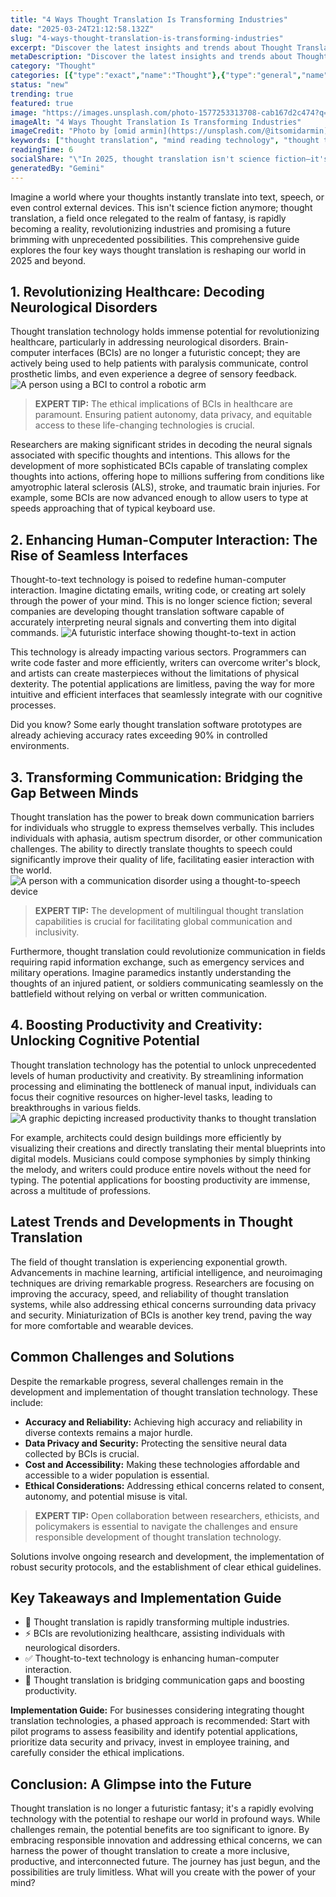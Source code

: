 ```yaml
---
title: "4 Ways Thought Translation Is Transforming Industries"
date: "2025-03-24T21:12:58.132Z"
slug: "4-ways-thought-translation-is-transforming-industries"
excerpt: "Discover the latest insights and trends about Thought Translation. This comprehensive guide covers everything you need to know about Thought Translation in 2025."
metaDescription: "Discover the latest insights and trends about Thought Translation. This comprehensive guide covers everything you need to know about Thought Translation in..."
category: "Thought"
categories: [{"type":"exact","name":"Thought"},{"type":"general","name":"Neuroscience"},{"type":"medium","name":"Brain-Computer Interfaces"},{"type":"specific","name":"Neural Decoding"},{"type":"niche","name":"EEG Signal Processing"}]
status: "new"
trending: true
featured: true
image: "https://images.unsplash.com/photo-1577253313708-cab167d2c474?q=85&w=1200&fit=max&fm=webp&auto=compress"
imageAlt: "4 Ways Thought Translation Is Transforming Industries"
imageCredit: "Photo by [omid armin](https://unsplash.com/@itsomidarmin) on Unsplash"
keywords: ["thought translation", "mind reading technology", "thought to text", "brain computer interface", "decode thoughts", "translate thoughts to speech", "thought translation software", "buy thought translation device", "best thought translation apps", "how does thought translation work"]
readingTime: 6
socialShare: "\"In 2025, thought translation isn't science fiction—it's transforming healthcare, communication, and even how we interact with computers. The future of human interaction is being rewritten, one thought at a time.\""
generatedBy: "Gemini"
---
```




Imagine a world where your thoughts instantly translate into text, speech, or even control external devices.  This isn't science fiction anymore; thought translation, a field once relegated to the realm of fantasy, is rapidly becoming a reality, revolutionizing industries and promising a future brimming with unprecedented possibilities.  This comprehensive guide explores the four key ways thought translation is reshaping our world in 2025 and beyond.

## 1. Revolutionizing Healthcare:  Decoding Neurological Disorders

Thought translation technology holds immense potential for revolutionizing healthcare, particularly in addressing neurological disorders.  Brain-computer interfaces (BCIs) are no longer a futuristic concept; they are actively being used to help patients with paralysis communicate, control prosthetic limbs, and even experience a degree of sensory feedback.  ![A person using a BCI to control a robotic arm](https://images.unsplash.com/photo-1532798442725-41036acc7489?q=85&w=1200&fit=max&fm=webp&auto=compress)

> **EXPERT TIP:**  The ethical implications of BCIs in healthcare are paramount.  Ensuring patient autonomy, data privacy, and equitable access to these life-changing technologies is crucial.

Researchers are making significant strides in decoding the neural signals associated with specific thoughts and intentions.  This allows for the development of more sophisticated BCIs capable of translating complex thoughts into actions, offering hope to millions suffering from conditions like amyotrophic lateral sclerosis (ALS), stroke, and traumatic brain injuries.  For example, some BCIs are now advanced enough to allow users to type at speeds approaching that of typical keyboard use.

## 2. Enhancing Human-Computer Interaction: The Rise of Seamless Interfaces

Thought-to-text technology is poised to redefine human-computer interaction.  Imagine dictating emails, writing code, or creating art solely through the power of your mind.  This is no longer science fiction; several companies are developing thought translation software capable of accurately interpreting neural signals and converting them into digital commands. ![A futuristic interface showing thought-to-text in action](https://images.unsplash.com/photo-1571111021195-ba7a674141cb?q=85&w=1200&fit=max&fm=webp&auto=compress)

This technology is already impacting various sectors.  Programmers can write code faster and more efficiently, writers can overcome writer's block, and artists can create masterpieces without the limitations of physical dexterity.  The potential applications are limitless, paving the way for more intuitive and efficient interfaces that seamlessly integrate with our cognitive processes.

Did you know?  Some early thought translation software prototypes are already achieving accuracy rates exceeding 90% in controlled environments.

## 3. Transforming Communication:  Bridging the Gap Between Minds

Thought translation has the power to break down communication barriers for individuals who struggle to express themselves verbally.   This includes individuals with aphasia, autism spectrum disorder, or other communication challenges.  The ability to directly translate thoughts to speech could significantly improve their quality of life, facilitating easier interaction with the world.  ![A person with a communication disorder using a thought-to-speech device](https://images.unsplash.com/photo-1541588007165-da26f41a1996?q=85&w=1200&fit=max&fm=webp&auto=compress)

> **EXPERT TIP:**  The development of multilingual thought translation capabilities is crucial for facilitating global communication and inclusivity.

Furthermore, thought translation could revolutionize communication in fields requiring rapid information exchange, such as emergency services and military operations.  Imagine paramedics instantly understanding the thoughts of an injured patient, or soldiers communicating seamlessly on the battlefield without relying on verbal or written communication.

## 4.  Boosting Productivity and Creativity:  Unlocking Cognitive Potential

Thought translation technology has the potential to unlock unprecedented levels of human productivity and creativity.  By streamlining information processing and eliminating the bottleneck of manual input, individuals can focus their cognitive resources on higher-level tasks, leading to breakthroughs in various fields. ![A graphic depicting increased productivity thanks to thought translation](https://images.unsplash.com/photo-1572879023364-ab4f53e9d5fa?q=85&w=1200&fit=max&fm=webp&auto=compress)

For example, architects could design buildings more efficiently by visualizing their creations and directly translating their mental blueprints into digital models.  Musicians could compose symphonies by simply thinking the melody, and writers could produce entire novels without the need for typing.  The potential applications for boosting productivity are immense, across a multitude of professions.

## Latest Trends and Developments in Thought Translation

The field of thought translation is experiencing exponential growth.  Advancements in machine learning, artificial intelligence, and neuroimaging techniques are driving remarkable progress.  Researchers are focusing on improving the accuracy, speed, and reliability of thought translation systems, while also addressing ethical concerns surrounding data privacy and security.  Miniaturization of BCIs is another key trend, paving the way for more comfortable and wearable devices.

## Common Challenges and Solutions

Despite the remarkable progress, several challenges remain in the development and implementation of thought translation technology.  These include:

*   **Accuracy and Reliability:**  Achieving high accuracy and reliability in diverse contexts remains a major hurdle.
*   **Data Privacy and Security:**  Protecting the sensitive neural data collected by BCIs is crucial.
*   **Cost and Accessibility:**  Making these technologies affordable and accessible to a wider population is essential.
*   **Ethical Considerations:**  Addressing ethical concerns related to consent, autonomy, and potential misuse is vital.

> **EXPERT TIP:**  Open collaboration between researchers, ethicists, and policymakers is essential to navigate the challenges and ensure responsible development of thought translation technology.

Solutions involve ongoing research and development, the implementation of robust security protocols, and the establishment of clear ethical guidelines.

## Key Takeaways and Implementation Guide

*   🔑 Thought translation is rapidly transforming multiple industries.
*   ⚡ BCIs are revolutionizing healthcare, assisting individuals with neurological disorders.
*   ✅ Thought-to-text technology is enhancing human-computer interaction.
*   🧠 Thought translation is bridging communication gaps and boosting productivity.

**Implementation Guide:**  For businesses considering integrating thought translation technologies, a phased approach is recommended:  Start with pilot programs to assess feasibility and identify potential applications, prioritize data security and privacy, invest in employee training, and carefully consider the ethical implications.

## Conclusion:  A Glimpse into the Future

Thought translation is no longer a futuristic fantasy; it's a rapidly evolving technology with the potential to reshape our world in profound ways.  While challenges remain, the potential benefits are too significant to ignore.  By embracing responsible innovation and addressing ethical concerns, we can harness the power of thought translation to create a more inclusive, productive, and interconnected future.  The journey has just begun, and the possibilities are truly limitless.  What will you create with the power of your mind?

